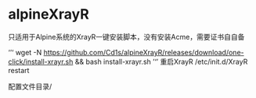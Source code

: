 # alpineXrayR


只适用于Alpine系统的XrayR一键安装脚本，没有安装Acme，需要证书自自备

‘’‘
wget -N https://github.com/Cd1s/alpineXrayR/releases/download/one-click/install-xrayr.sh && bash install-xrayr.sh
’‘’
重启XrayR
/etc/init.d/XrayR restart

配置文件目录/
